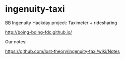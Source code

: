 ingenuity-taxi
==============

BB Ingenuity Hackday project: Taximeter + ridesharing

http://boing-boing-fdc.github.io/

Our notes:

https://github.com/lost-theory/ingenuity-taxi/wiki/Notes
